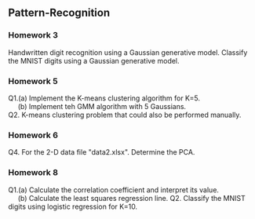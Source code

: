 ## Pattern-Recognition ##

### Homework 3 ###
Handwritten digit recognition using a Gaussian generative model. Classify the MNIST digits using a Gaussian generative model.

### Homework 5 ###
Q1.(a)  Implement the K-means clustering algorithm for K=5.  
&nbsp;&nbsp;&nbsp;&nbsp;&nbsp;(b) Implement teh GMM algorithm with 5 Gaussians.  
Q2. K-means clustering problem that could also be performed manually.

### Homework 6 ###
Q4. For the 2-D data file "data2.xlsx". Determine the PCA.

### Homework 8 ###
Q1.(a)  Calculate the correlation coefficient and interpret its value.  
&nbsp;&nbsp;&nbsp;&nbsp;&nbsp;(b) Calculate the least squares regression line.
Q2. Classify the MNIST digits using logistic regression for K=10.
